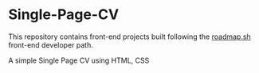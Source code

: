 # Single-Page-CV
This repository contains front-end projects built following the [roadmap.sh](https://roadmap.sh/projects/single-page-cv) front-end developer path.

A simple Single Page CV using HTML, CSS

